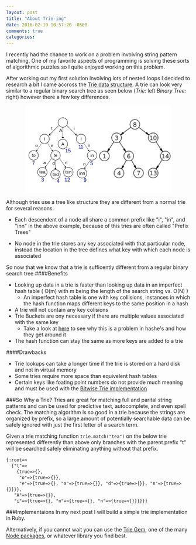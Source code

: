 ```yaml
---
layout: post
title: "About Trie-ing"
date: 2016-02-19 10:57:20 -0500
comments: true
categories: 
---
```


I recently had the chance to work on a problem involving string pattern matching. One of my favorite aspects of programming is solving these sorts of algorithmic puzzles so I quite enjoyed working on this problem.

After working out my first solution involving lots of nested loops I decided to research a bit I came accross the [Trie data structure](https://en.wikipedia.org/wiki/Trie). A trie can look very similar to a regular binary search tree as seen below (_Trie:_ left _Binary Tree:_ right) however there a few key differences.

<div style="text-align:center"><img src ="../images/trie_bst_comp.png" /></div>

Although tries use a tree like structure they are different from a normal trie for several reasons.

+ Each descendent of a node all share a common prefix like "i", "in", and "inn" in the above example, because of this tries are often called "Prefix Trees"

+ No node in the trie stores any key associated with that particular node, instead the location in the tree defines what key with which each node is associated

So now that we know that a trie is sufficently different from a regular binary search tree 
####Benefits
* Looking up data in a trie is faster than looking up data in an imperfect hash table ( O(m) with m being the length of the search string vs. O(N) ) 
	* An imperfect hash table is one with key collisions, instances in which the hash function maps different keys to the same position in a hash	
*  A trie will not contain any key colisions 
*  Trie Buckets are ony necessary if there are multiple values associated with the same key
	*  Take a look at [here](https://en.wikipedia.org/wiki/Hash_table#Collision_resolution) to see why this is a problem in hashe's and how they get around it
* The hash function can stay the same as more keys are added to a trie

####Drawbacks
* Trie lookups can take a longer time if the trie is stored on a hard disk and not in virtual memory
* Some tries require more space than equivelent hash tables
* Certain keys like foating point numbers do not provide much meaning and must be used with the [Bitwise Trie implementation](https://en.wikipedia.org/wiki/Trie#Bitwise_tries)

###So Why a Trie?
Tries are great for matching full and parital string patterns and can be used for predictive text, autocomplete, and even spell check. The matching algorithm is so good in a trie because the strings are organized by prefix, so a large amount of potentially searchable data can be safely ignored with just the first letter of a search term. 

Given a trie matching function `trie.match("tea")` on the below trie represented differently than above only branches with the parent prefix "t" will be searched safely eliminating anything without that prefix.

```
{:root=>
  {"t"=>
    {true=>{},
     "o"=>{true=>{}},
     "e"=>{true=>{}, "a"=>{true=>{}}, "d"=>{true=>{}}, "n"=>{true=>{}}}},
   "A"=>{true=>{}},
   "i"=>{true=>{}, "n"=>{true=>{}, "n"=>{true=>{}}}}}}
```

###Implementaions
In my next post I will build a simple trie implementation in Ruby.

Alternatively, if you cannot wait you can use the [Trie Gem](https://github.com/tyler/trie), one of the many [Node packages](https://www.npmjs.com/browse/keyword/trie), or whatever library you find best.
